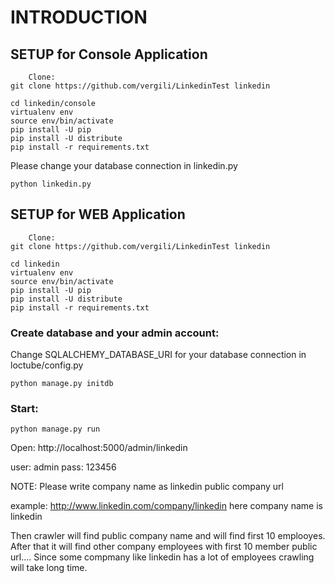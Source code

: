 # INTRODUCTION

## SETUP for Console Application 

    	Clone:
    git clone https://github.com/vergili/LinkedinTest linkedin 
    
    cd linkedin/console
    virtualenv env 
    source env/bin/activate 
    pip install -U pip 
    pip install -U distribute 
    pip install -r requirements.txt

Please change your database connection in linkedin.py

    python linkedin.py


## SETUP for WEB Application 

    	Clone:
    git clone https://github.com/vergili/LinkedinTest linkedin 
    
    cd linkedin
    virtualenv env 
    source env/bin/activate 
    pip install -U pip 
    pip install -U distribute 
    pip install -r requirements.txt
    
    
  
### Create database and your admin account:

Change SQLALCHEMY_DATABASE_URI for your database connection  in loctube/config.py

    python manage.py initdb
 
### Start: 
    
	python manage.py run

Open: http://localhost:5000/admin/linkedin

user: admin
pass: 123456


NOTE:  Please write company name as linkedin public company url 
       
example:  http://www.linkedin.com/company/linkedin
here company name is linkedin

Then crawler will find public company name and will find first 10 emplooyes. 
After that it will find other company employees with first 10 member public url....
Since some compmany like linkedin has a lot of employees crawling will take long time. 


